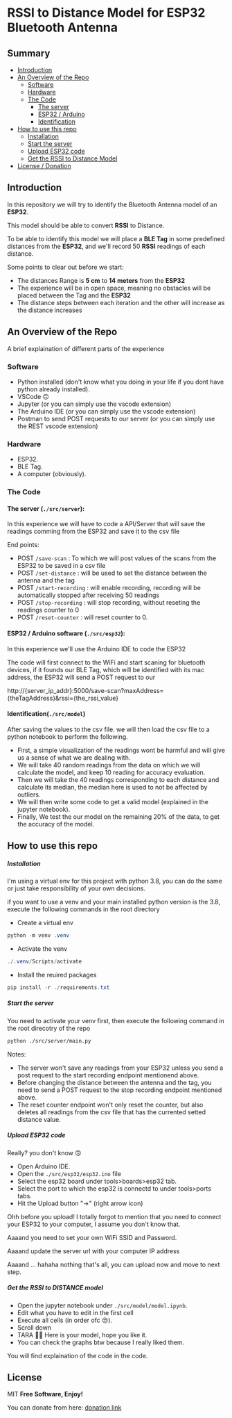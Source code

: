 # RSSI to Distance Model for ESP32 Bluetooth Antenna

## Summary

* [Introduction](#introduction)
* [An Overview of the Repo](#an-overview-of-the-repo)
  * [Software](#software)
  * [Hardware](#hardware)
  * [The Code](#the-code)
    * [The server](#the-server-srcserver)
    * [ESP32 / Arduino](#esp32--arduino-software-srcesp32)
    * [Identification](#identification-srcmodel)
* [How to use this repo](#how-to-use-this-repo)
  * [Installation](#installation)
  * [Start the server](#start-the-server)
  * [Upload ESP32 code](#upload-esp32-code)
  * [Get the RSSI to Distance Model](#get-the-rssi-to-distance-model)
* [License / Donation](#license)


## Introduction

In this repository we will try to identify the Bluetooth Antenna model of an **ESP32**.

This model should be able to convert **RSSI** to Distance.

To be able to identify this model we will place a **BLE Tag** in some predefined distances from the **ESP32**, and we'll record 50 **RSSI** readings of each distance.

Some points to clear out before we start:

* The distances Range is **5 cm** to **14 meters** from the **ESP32**
* The experience will be in open space, meaning no obstacles will be placed between the Tag and the **ESP32**
* The distance steps between each iteration and the other will increase as the distance increases

## An Overview of the Repo

A brief explaination of different parts of the experience

### Software

* Python installed (don't know what you doing in your life if you dont have python already installed).
* VSCode 🙃
* Jupyter (or you can simply use the vscode extension)
* The Arduino IDE (or you can simply use the vscode extension)
* Postman to send POST requests to our server (or you can simply use the REST vscode extension)

### Hardware

* ESP32.
* BLE Tag.
* A computer (obviously).

### The Code

#### The server (`./src/server`):

In this experience we will have to code a API/Server that will save the readings comming from the ESP32 and save it to the csv file

End points:

* POST `/save-scan` : To which we will post values of the scans from the ESP32 to be saved in a csv file
* POST `/set-distance` : will be used to set the distance between the antenna and the tag
* POST `/start-recording` : will enable recording, recording will be automatically stopped after receiving 50 readings
* POST `/stop-recording` : will stop recording, without reseting the readings counter to 0
* POST `/reset-counter` : will reset counter to 0.

#### ESP32 / Arduino software (`./src/esp32`):

In this experience we'll use the Arduino IDE to code the ESP32

The code will first connect to the WiFi and start scaning for bluetooth devices, if it founds our BLE Tag, which will be identified with its mac address, the ESP32 will send a POST request to our

http://{server_ip_addr}:5000/save-scan?maxAddress={theTagAddress}&rssi={the_rssi_value}

#### Identification(`./src/model`)

After saving the values to the csv file. we will then load the csv file to a python notebook to perform the following.

* First, a simple visualization of the readings wont be harmful and will give us a sense of what we are dealing with.
* We will take 40 random readings from the data on which we will calculate the model, and keep 10 reading for accuracy evaluation.
* Then we will take the 40 readings corresponding to each distance and calculate its median, the median here is used to not be affected by outliers.
* We will then write some code to get a valid model (explained in the jupyter notebook).
* Finally, We test the our model on the remaining 20% of the data, to get the accuracy of the model.

## How to use this repo

##### Installation

I'm using a virtual env for this project with python 3.8, you can do the same or just take responsibility of your own decisions.

if you want to use a venv and your main installed python version is the 3.8, execute the following commands in the root directory

* Create a virtual env

```powershell
python -m venv .venv
```

* Activate the venv

```powershell
./.venv/Scripts/activate
```

* Install the reuired packages

```powershell
pip install -r ./requirements.txt
```

##### Start the server

You need to activate your venv first, then execute the following command in the root direcotry of the repo

```sh
python ./src/server/main.py
```

Notes:

* The server won't save any readings from your ESP32 unless you send a post request to the start recording endpoint mentionend above.
* Before changing the distance between the antenna and the tag, you need to send  a POST request to the stop recording endpoint mentioned above.
* The reset counter endpoint won't only reset the counter, but also deletes all readings from the csv file that has the currented setted distance value.

##### Upload ESP32 code

Really? you don't know 🙃

* Open Arduino IDE.
* Open the `./src/esp32/esp32.ino` file
* Select the esp32 board under tools>boards>esp32 tab.
* Select the port to which the esp32 is connectd to under tools>ports tabs.
* Hit the Upload button "→" (right arrow icon)

Ohh before you upload! I totally forgot to mention that you need to connect your ESP32 to your computer, I assume you don't know that.

Aaaand you need to set your own WiFi SSID and Password.

Aaaand update the server url with your computer IP address

Aaaand ... hahaha nothing that's all, you can upload now and move to next step.

##### Get the RSSI to DISTANCE model

* Open the jupyter notebook under `./src/model/model.ipynb`.
* Edit what you have to edit in the first cell
* Execute all cells (in order ofc 😒).
* Scroll down
* TARA 🎉🎉 Here is your model, hope you like it.
* You can check the graphs btw because I really liked them.

You will find explaination of the code in the code.

## License

MIT **Free Software, Enjoy!**

You can donate from here: [donation link](https://youtu.be/dQw4w9WgXcQ)
